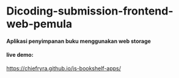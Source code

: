 # Dicoding-submission-frontend-web-pemula
#### Aplikasi penyimpanan buku menggunakan web storage
#### live demo:
https://chiefryra.github.io/js-bookshelf-apps/
